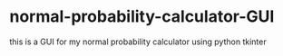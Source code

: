 # normal-probability-calculator-GUI
this is a GUI for my normal probability calculator using python tkinter
